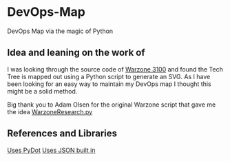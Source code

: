 # DevOps-Map
DevOps Map via the magic of Python

## Idea and leaning on the work of
I was looking through the source code of [Warzone 3100](https://github.com/Warzone2100/warzone2100) and found the Tech Tree is mapped out using a Python script to generate an SVG. As I have been looking for an easy way to maintain my DevOps map I thought this might be a solid method. 


Big thank you to Adam Olsen for the original Warzone script that gave me the idea
[WarzoneResearch.py](https://github.com/Warzone2100/warzone2100/blob/3.4.1/tools/tech-tree-chart-generator/warzoneresearch.py)

## References and Libraries 
[Uses PyDot](https://github.com/pydot/pydot)
[Uses JSON built in](https://www.w3schools.com/python/python_json.asp)

